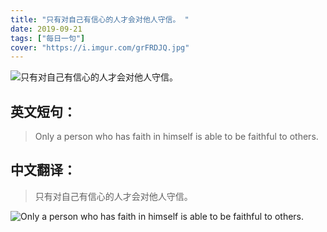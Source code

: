 ```yaml
---
title: "只有对自己有信心的人才会对他人守信。 "
date: 2019-09-21
tags: ["每日一句"]
cover: "https://i.imgur.com/grFRDJQ.jpg"
---
```


![只有对自己有信心的人才会对他人守信。 ](https://i.imgur.com/kqO5XYr.jpg)

## 英文短句：
> Only a person who has faith in himself is able to be faithful to others.

<!--more-->

## 中文翻译：
> 只有对自己有信心的人才会对他人守信。 

![Only a person who has faith in himself is able to be faithful to others.](https://i.imgur.com/ych7w2z.jpg)

